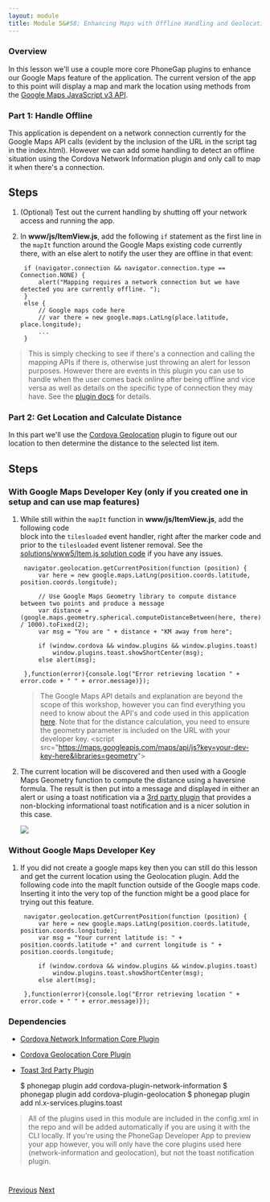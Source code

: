 ```yaml
---
layout: module
title: Module 5&#58; Enhancing Maps with Offline Handling and Geolocation
---
```


### Overview
In this lesson we'll use a couple more core PhoneGap plugins to enhance our Google Maps feature of the application. The current version of the app
to this point will display a map and mark the location using methods from the [Google Maps JavaScript v3 API](https://developers.google.com/maps/documentation/javascript/tutorial).  

### Part 1: Handle Offline
This application is dependent on a network connection currently for the Google Maps API calls (evident by the inclusion of the URL in the script tag in the index.html).
However we can add some handling to detect an offline situation using the Cordova Network Information plugin and only call to map it when there's a connection.

## Steps
1. (Optional) Test out the current handling by shutting off your network access and running the app.

2. In **www/js/ItemView.js**, add the following `if` statement as the first line in the `mapIt` function around the Google Maps existing code currently there, with
an else alert to notify the user they are offline in that event:

        if (navigator.connection && navigator.connection.type == Connection.NONE) {
            alert("Mapping requires a network connection but we have detected you are currently offline. ");
        }
        else {
            // Google maps code here 
            // var there = new google.maps.LatLng(place.latitude, place.longitude);        
            ...
        }

>This is simply checking to see if there's a connection and calling the mapping APIs if there is, otherwise just throwing an alert for 
lesson purposes. However there are events in this plugin you can use to handle when the user comes back online after being offline and vice 
versa as well as details on the specific type of connection they may have. See the 
[plugin docs](https://github.com/apache/cordova-plugin-network-information) for details. 

### Part 2: Get Location and Calculate Distance
In this part we'll use the [Cordova Geolocation](https://github.com/apache/cordova-plugin-geolocation) plugin to figure out our location to 
then determine the distance to the selected list item.

## Steps

### With Google Maps Developer Key (only if you created one in setup and can use map features)
1. While still within the `mapIt` function in **www/js/ItemView.js**, add the following code  
block into the `tilesloaded` event handler, right after the marker code and prior to the `tilesloaded` event listener removal. 
See the [solutions/www5/Item.js solution code](https://github.com/hollyschinsky/pocket-guide/blob/master/solutions/www5/js/ItemView.js) if you have any issues. 
                
        navigator.geolocation.getCurrentPosition(function (position) {
            var here = new google.maps.LatLng(position.coords.latitude, position.coords.longitude);

            // Use Google Maps Geometry library to compute distance between two points and produce a message
            var distance = (google.maps.geometry.spherical.computeDistanceBetween(here, there) / 1000).toFixed(2);
            var msg = "You are " + distance + "KM away from here";

            if (window.cordova && window.plugins && window.plugins.toast)
                window.plugins.toast.showShortCenter(msg);
            else alert(msg);

        },function(error){console.log("Error retrieving location " + error.code + " " + error.message)});
     

   >The Google Maps API details and explanation are beyond the scope of this workshop, however you can find everything you need to know 
   about the API's and code used in this application [here](https://developers.google.com/maps/documentation/javascript/tutorial). Note that for
   the distance calculation, you need to ensure the geometry parameter is included on the URL with your developer key. 
   &lt;script src="https://maps.googleapis.com/maps/api/js?key=your-dev-key-here&libraries=geometry"&gt;

2. The current location will be discovered and then used with a Google Maps Geometry function to compute the distance using a haversine formula. 
The result is then put into a message and displayed in either an alert or using a toast notification via a [3rd party plugin](https://github.com/EddyVerbruggen/Toast-PhoneGap-Plugin)
 that provides a non-blocking informational toast notification and is a nicer solution in this case.

    <img class="screenshot-lg" src="images/flow3-map-details.jpg"/>

### Without Google Maps Developer Key
1. If you did not create a google maps key then you can still do this lesson and get the current location using the Geolocation plugin. Add the following code into the
mapIt function outside of the Google maps code. Inserting it into the very top of the function might be a good place for trying out this feature. 

        navigator.geolocation.getCurrentPosition(function (position) {
            var here = new google.maps.LatLng(position.coords.latitude, position.coords.longitude);
            var msg = "Your current latitude is: " + position.coords.latitude +" and current longitude is " + position.coords.longitude;

            if (window.cordova && window.plugins && window.plugins.toast)
                window.plugins.toast.showShortCenter(msg);
            else alert(msg);

        },function(error){console.log("Error retrieving location " + error.code + " " + error.message)});

### Dependencies

   - [Cordova Network Information Core Plugin](https://github.com/apache/cordova-plugin-network-information)
   - [Cordova Geolocation Core Plugin](https://github.com/apache/cordova-plugin-geolocation)
   - [Toast 3rd Party Plugin](https://github.com/EddyVerbruggen/Toast-PhoneGap-Plugin)
 
        
        $ phonegap plugin add cordova-plugin-network-information
        $ phonegap plugin add cordova-plugin-geolocation
        $ phonegap plugin add nl.x-services.plugins.toast
   
   
> All of the plugins used in this module are included in the config.xml in the repo and will be added automatically if you are using it with the CLI locally.  If you're using the PhoneGap Developer App to preview your app however, you will only have the core plugins used here (network-information and geolocation), but not the toast notification plugin.
 

<div class="row" style="margin-top:40px;">
    <div class="col-sm-12">
        <a href="module3.html" class="btn btn-default"><i class="glyphicon glyphicon-chevron-left"></i> Previous</a>
        <a href="module5.html" class="btn btn-default pull-right">Next <i class="glyphicon
glyphicon-chevron-right"></i></a>
    </div>
</div>
